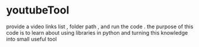 # youtubeTool
provide a video links list , folder path , and run the code .  the purpose of this code is to learn about using libraries in python and turning this knowledge into small useful tool
